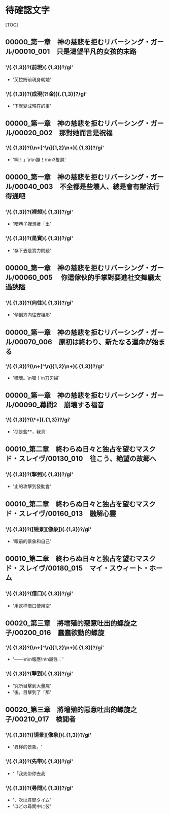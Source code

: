 # 待確認文字

[TOC]

## 00000_第一章　神の慈悲を拒むリバーシング・ガール/00010_001　只是渴望平凡的女孩的末路

### '/(.{1,3})?(前現)(.{1,3})?/gi'

- '芙拉姆前現身朝她'

### '/(.{1,3})?(成現(?!金))(.{1,3})?/gi'

- '下就變成現在的事'


## 00000_第一章　神の慈悲を拒むリバーシング・ガール/00020_002　那對她而言是祝福

### '/(.{1,3})?(\n+[^\n]{1,2}\n+)(.{1,3})?/gi'

- '啊！」\n\n蹦！\n\n3隻屍'


## 00000_第一章　神の慈悲を拒むリバーシング・ガール/00040_003　不全都是些壞人、總是會有辦法行得通吧

### '/(.{1,3})?(裡想)(.{1,3})?/gi'

- '暗巷子裡想著「出'

### '/(.{1,3})?(是實)(.{1,3})?/gi'

- '存下去是實力問題'


## 00000_第一章　神の慈悲を拒むリバーシング・ガール/00060_005　 你這傢伙的手掌對要進社交舞廳太過狹隘

### '/(.{1,3})?(向往)(.{1,3})?/gi'

- '傾倒方向往安祖那'


## 00000_第一章　神の慈悲を拒むリバーシング・ガール/00070_006　原初は終わり、新たなる運命が始まる

### '/(.{1,3})?(\n+[^\n]{1,2}\n+)(.{1,3})?/gi'

- '噬魂。\n噹！\n刀刃掃'


## 00000_第一章　神の慈悲を拒むリバーシング・ガール/00090_幕間2　崩壊する福音

### '/(.{1,3})?(\\*+)(.{1,3})?/gi'

- '尽是些**，我真'


## 00010_第二章　終わらぬ日々と独占を望むマスクド・スレイヴ/00130_010　往こう、絶望の故郷へ

### '/(.{1,3})?(擊到)(.{1,3})?/gi'

- '止的攻擊到發動會'


## 00010_第二章　終わらぬ日々と独占を望むマスクド・スレイヴ/00160_013　融解心靈

### '/(.{1,3})?([镜景][像象])(.{1,3})?/gi'

- '眼前的景象和自己'


## 00010_第二章　終わらぬ日々と独占を望むマスクド・スレイヴ/00180_015　マイ・スウィート・ホーム

### '/(.{1,3})?(借口)(.{1,3})?/gi'

- '用这样借口使用空'


## 00020_第三章　將增殖的惡意吐出的螺旋之子/00200_016　蠢蠢欲動的螺旋

### '/(.{1,3})?(\n+[^\n]{1,2}\n+)(.{1,3})?/gi'

- '───\n\n報應\n\n屬性：'

### '/(.{1,3})?(擊到)(.{1,3})?/gi'

- '究所目擊到大量屍'
- '後，目擊到了「那'


## 00020_第三章　將增殖的惡意吐出的螺旋之子/00210_017　検閲者

### '/(.{1,3})?([镜景][像象])(.{1,3})?/gi'

- '異样的景象。'

### '/(.{1,3})?(先带)(.{1,3})?/gi'

- '「我先带你去我'

### '/(.{1,3})?(尋問)(.{1,3})?/gi'

- '、次は尋問タイム'
- 'ほどの尋問中に彼'
